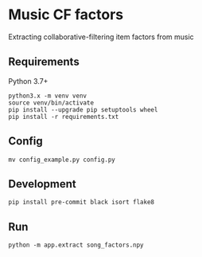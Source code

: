 # Music CF factors

Extracting collaborative-filtering item factors from music

## Requirements

Python 3.7+

```shell
python3.x -m venv venv
source venv/bin/activate
pip install --upgrade pip setuptools wheel
pip install -r requirements.txt
```

## Config

```shell
mv config_example.py config.py
```

## Development
```shell
pip install pre-commit black isort flake8
```

## Run
```shell
python -m app.extract song_factors.npy
```
